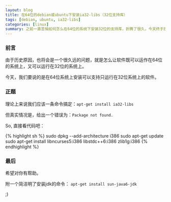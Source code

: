 ```yaml
---
layout: blog
title: 在64位的debian或ubuntu下安装ia32-libs（32位支持库）
tags: [debian, ubuntu, ia32-libs]
categories: [linux]
summary: 之前一直苦恼如何怎么在64位的系统下安装32位的支持库，折腾了很久，今天终于找到了，给大家分享一下
---
```

### 前言

由于历史原因，也将会是一个很久远的问题，就是怎么让软件既可以运作在64位的系统上，又可以运行在32位的系统上。

今天，我们要说的是在64位系统上安装可以支持只运行在32位系统上的软件。

### 正题

理论上来说我们应该一条命令搞定：`apt-get install ia32-libs`

但真实情况是，给出一个错误为：`Package not found.`

So, 直接看代码吧：

{% highlight sh %}
sudo dpkg --add-architecture i386
sudo apt-get update
sudo apt-get install libncurses5:i386 libstdc++6:i386 zlib1g:i386
{% endhighlight %}

### 最后

希望对你有帮助。

附一个简洁明了安装jdk的命令：  `apt-get install sun-java6-jdk`

;)
